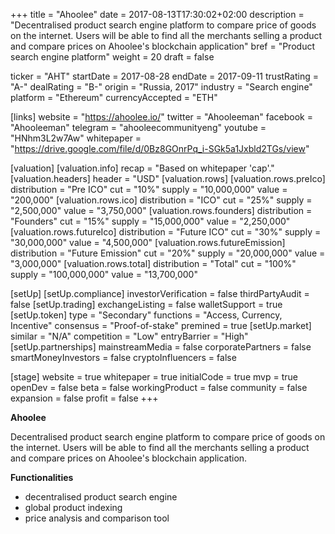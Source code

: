 +++
title = "Ahoolee"
date = 2017-08-13T17:30:02+02:00
description = "Decentralised product search engine platform to compare price of goods on the internet. Users will be able to find all the merchants selling a product and compare prices on Ahoolee's blockchain application"
bref = "Product search engine platform"
weight = 20
draft = false

ticker = "AHT"
startDate = 2017-08-28
endDate = 2017-09-11
trustRating = "A-"
dealRating = "B-"
origin = "Russia, 2017"
industry = "Search engine"
platform = "Ethereum"
currencyAccepted = "ETH"

[links]
  website = "https://ahoolee.io/"
  twitter = "Ahooleeman"
  facebook = "Ahooleeman"
  telegram = "ahooleecommunityeng"
  youtube = "HNhm3L2w7Aw"
  whitepaper = "https://drive.google.com/file/d/0Bz8GOnrPq_i-SGk5a1Jxbld2TGs/view"

[valuation]
  [valuation.info]
    recap = "Based on whitepaper 'cap'."
  [valuation.headers]
    header = "USD"
  [valuation.rows]
    [valuation.rows.preIco]
      distribution = "Pre ICO"
      cut = "10%"
      supply = "10,000,000"
      value = "200,000"
    [valuation.rows.ico]
      distribution = "ICO"
      cut = "25%"
      supply = "2,500,000"
      value = "3,750,000"
    [valuation.rows.founders]
      distribution = "Founders"
      cut = "15%"
      supply = "15,000,000"
      value = "2,250,000"
    [valuation.rows.futureIco]
      distribution = "Future ICO"
      cut = "30%"
      supply = "30,000,000"
      value = "4,500,000"
    [valuation.rows.futureEmission]
      distribution = "Future Emission"
      cut = "20%"
      supply = "20,000,000"
      value = "3,000,000"
    [valuation.rows.total]
      distribution = "Total"
      cut = "100%"
      supply = "100,000,000"
      value = "13,700,000"

[setUp]
  [setUp.compliance]
    investorVerification = false
    thirdPartyAudit = false
  [setUp.trading]
    exchangeListing = false
    walletSupport = true
  [setUp.token]
    type = "Secondary"
    functions = "Access, Currency, Incentive"
    consensus = "Proof-of-stake"
    premined = true
  [setUp.market]
    similar = "N/A"
    competition = "Low"
    entryBarrier = "High"
  [setUp.partnerships]
    mainstreamMedia = false
    corporatePartners = false
    smartMoneyInvestors = false
    cryptoInfluencers = false

[stage]
  website = true
  whitepaper = true
  initialCode = true
  mvp = true
  openDev = false
  beta = false
  workingProduct = false
  community = false
  expansion = false
  profit = false
+++

**Ahoolee**

Decentralised product search engine platform to compare price of goods on the internet. Users will be able to find all the merchants selling a product and compare prices on Ahoolee's blockchain application.

**Functionalities**

* decentralised product search engine
* global product indexing
* price analysis and comparison tool
